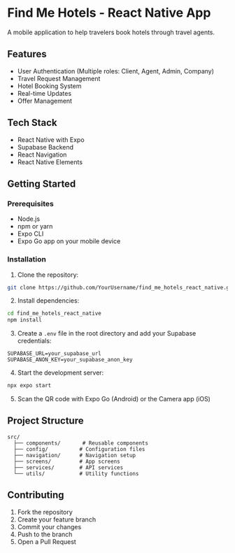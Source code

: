 # Find Me Hotels - React Native App

A mobile application to help travelers book hotels through travel agents.

## Features

- User Authentication (Multiple roles: Client, Agent, Admin, Company)
- Travel Request Management
- Hotel Booking System
- Real-time Updates
- Offer Management

## Tech Stack

- React Native with Expo
- Supabase Backend
- React Navigation
- React Native Elements

## Getting Started

### Prerequisites

- Node.js
- npm or yarn
- Expo CLI
- Expo Go app on your mobile device

### Installation

1. Clone the repository:
```bash
git clone https://github.com/YourUsername/find_me_hotels_react_native.git
```

2. Install dependencies:
```bash
cd find_me_hotels_react_native
npm install
```

3. Create a `.env` file in the root directory and add your Supabase credentials:
```
SUPABASE_URL=your_supabase_url
SUPABASE_ANON_KEY=your_supabase_anon_key
```

4. Start the development server:
```bash
npx expo start
```

5. Scan the QR code with Expo Go (Android) or the Camera app (iOS)

## Project Structure

```
src/
  ├── components/       # Reusable components
  ├── config/          # Configuration files
  ├── navigation/      # Navigation setup
  ├── screens/         # App screens
  ├── services/        # API services
  └── utils/           # Utility functions
```

## Contributing

1. Fork the repository
2. Create your feature branch
3. Commit your changes
4. Push to the branch
5. Open a Pull Request

